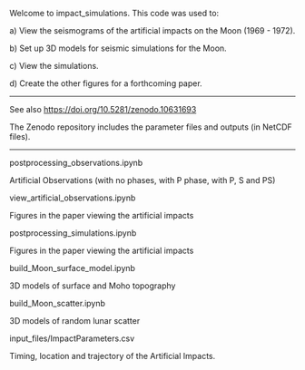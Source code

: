 Welcome to impact_simulations. This code was used to: 

a) View the seismograms of the artificial impacts on the Moon (1969 - 1972). 

b) Set up 3D models for seismic simulations for the Moon.

c) View the simulations. 

d) Create the other figures for a forthcoming paper.

----
See also https://doi.org/10.5281/zenodo.10631693 

The Zenodo repository includes the parameter files and outputs (in NetCDF files). 

----
postprocessing_observations.ipynb

Artificial Observations (with no phases, with P phase, with P, S and PS)

view_artificial_observations.ipynb 

Figures in the paper viewing the artificial impacts 

postprocessing_simulations.ipynb

Figures in the paper viewing the artificial impacts 

build_Moon_surface_model.ipynb

3D models of surface and Moho topography 

build_Moon_scatter.ipynb

3D models of random lunar scatter

input_files/ImpactParameters.csv 

Timing, location and trajectory of the Artificial Impacts. 
